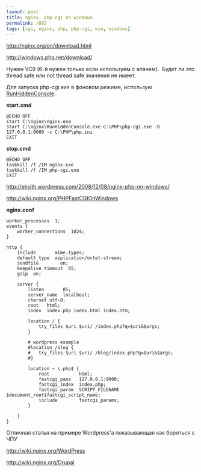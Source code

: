 ```yaml
---
layout: post
title: nginx, php-cgi on windows
permalink: /882
tags: [cgi, nginx, php, php-cgi, win, windows]
---
```


<http://nginx.org/en/download.html>

<http://windows.php.net/download/>

Нужен VC9 (6-й нужен только если используем с апачем).  Будет ли это thread safe или not thread safe значения не имеет.

Для запуска php-cgi.exe в фоновом режиме, использую [RunHiddenConsole](http://mac-blog.org.ua/wp-content/uploads/RunHiddenConsole.zip):

**start.cmd**

    @ECHO OFF
    start C:\nginx\nginx.exe
    start C:\nginx\RunHiddenConsole.exe C:\PHP\php-cgi.exe -b 127.0.0.1:9000 -c C:\PHP\php.ini
    EXIT

**stop.cmd**

    @ECHO OFF
    taskkill /f /IM nginx.exe
    taskkill /f /IM php-cgi.exe
    EXIT

<http://eksith.wordpress.com/2008/12/08/nginx-php-on-windows/>

<http://wiki.nginx.org/PHPFastCGIOnWindows>

**nginx.conf**

    worker_processes  1;
    events {
        worker_connections  1024;
    }

    http {
        include       mime.types;
        default_type  application/octet-stream;
        sendfile        on;
        keepalive_timeout  65;
        gzip  on;

        server {
            listen       85;
            server_name  localhost;
            charset utf-8;
            root   html;
            index  index.php index.html index.htm;

            location / {
                try_files $uri $uri/ /index.php?q=$uri&$args;
            }

            # wordpress example
            #location /blog {
            #   try_files $uri $uri/ /blog/index.php?q=$uri&$args;
            #}

            location ~ \.php$ {
                root           html;
                fastcgi_pass   127.0.0.1:9000;
                fastcgi_index  index.php;
                fastcgi_param  SCRIPT_FILENAME $document_root$fastcgi_script_name;
                include        fastcgi_params;
            }

        }
    }

Отличная статья на примере Wordpress'а показывающая как бороться с ЧПУ

<http://wiki.nginx.org/WordPress>

<http://wiki.nginx.org/Drupal>
